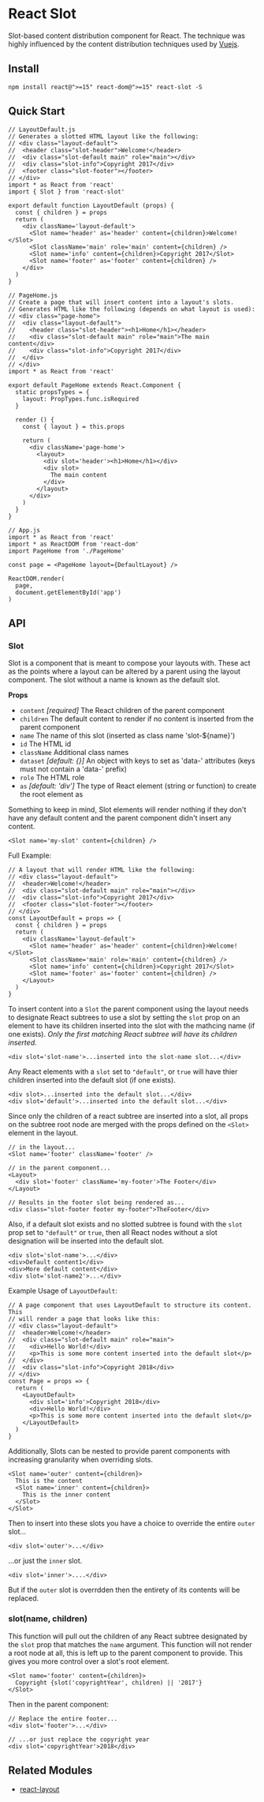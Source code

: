 # React Slot

Slot-based content distribution component for React. The technique was highly
influenced by the content distribution techniques used by
[Vuejs](http://vuejs.org/v2/guide/components.html#Content-Distribution-with-Slots).

## Install

    npm install react@">=15" react-dom@">=15" react-slot -S

## Quick Start

    // LayoutDefault.js
    // Generates a slotted HTML layout like the following:
    // <div class="layout-default">
    //  <header class="slot-header">Welcome!</header>
    //  <div class="slot-default main" role="main"></div>
    //  <div class="slot-info">Copyright 2017</div>
    //  <footer class="slot-footer"></footer>
    // </div>
    import * as React from 'react'
    import { Slot } from 'react-slot'

    export default function LayoutDefault (props) {
      const { children } = props
      return (
        <div className='layout-default'>
          <Slot name='header' as='header' content={children}>Welcome!</Slot>
          <Slot className='main' role='main' content={children} />
          <Slot name='info' content={children}>Copyright 2017</Slot>
          <Slot name='footer' as='footer' content={children} />
        </div>
      )
    }

    // PageHome.js
    // Create a page that will insert content into a layout's slots.
    // Generates HTML like the following (depends on what layout is used):
    // <div class="page-home">
    //  <div class="layout-default">
    //    <header class="slot-header"><h1>Home</h1></header>
    //    <div class="slot-default main" role="main">The main content</div>
    //    <div class="slot-info">Copyright 2017</div>
    //  </div>
    // </div>
    import * as React from 'react'

    export default PageHome extends React.Component {
      static propsTypes = {
        layout: PropTypes.func.isRequired
      }

      render () {
        const { layout } = this.props

        return (
          <div className='page-home'>
            <layout>
              <div slot='header'><h1>Home</h1></div>
              <div slot>
                The main content
              </div>
            </layout>
          </div>
        )
      }
    }

    // App.js
    import * as React from 'react'
    import * as ReactDOM from 'react-dom'
    import PageHome from './PageHome'

    const page = <PageHome layout={DefaultLayout} />

    ReactDOM.render(
      page,
      document.getElementById('app')
    )

## API

### Slot

Slot is a component that is meant to compose your layouts with. These act
as the points where a layout can be altered by a parent using the layout
component. The slot without a name is known as the default slot.

**Props**

- `content` *[required]* The React children of the parent component
- `children` The default content to render if no content is inserted from the parent component
- `name` The name of this slot (inserted as class name 'slot-${name}')
- `id` The HTML id
- `className` Additional class names
- `dataset` *[default: {}]* An object with keys to set as 'data-' attributes (keys must not contain a 'data-' prefix)
- `role` The HTML role
- `as` *[default: 'div']* The type of React element (string or function) to create the root element as

Something to keep in mind, Slot elements will render nothing if they don't have
any default content and the parent component didn't insert any content.

    <Slot name='my-slot' content={children} />

Full Example:

    // A layout that will render HTML like the following:
    // <div class="layout-default">
    //  <header>Welcome!</header>
    //  <div class="slot-default main" role="main"></div>
    //  <div class="slot-info">Copyright 2017</div>
    //  <footer class="slot-footer"></footer>
    // </div>
    const LayoutDefault = props => {
      const { children } = props
      return (
        <div className='layout-default'>
          <Slot name='header' as='header' content={children}>Welcome!</Slot>
          <Slot className='main' role='main' content={children} />
          <Slot name='info' content={children}>Copyright 2017</Slot>
          <Slot name='footer' as='footer' content={children} />
        </Layout>
      )
    }

To insert content into a `Slot` the parent component using the layout needs to
designate React subtrees to use a slot by setting the `slot` prop on an element
to have its children inserted into the slot with the mathcing name (if one
exists). *Only the first matching React subtree will have its children inserted.*

    <div slot='slot-name'>...inserted into the slot-name slot...</div>

Any React elements with a `slot` set to `"default"`, or `true` will have thier
children inserted into the default slot (if one exists).

    <div slot>...inserted into the default slot...</div>
    <div slot='default'>...inserted into the default slot...</div>

Since only the children of a react subtree are inserted into a slot, all props
on the subtree root node are merged with the props defined on the `<Slot>`
element in the layout.

    // in the layout...
    <Slot name='footer' className='footer' />

    // in the parent component...
    <Layout>
      <div slot='footer' className='my-footer'>The Footer</div>
    </Layout>

    // Results in the footer slot being rendered as...
    <div class="slot-footer footer my-footer">TheFooter</div>

Also, if a default slot exists and no slotted subtree is found with the `slot`
prop set to `"default"` or `true`, then all React nodes without a slot
designation will be inserted into the default slot.

    <div slot='slot-name'>...</div>
    <div>Default content1</div>
    <div>More default content</div>
    <div slot='slot-name2'>...</div>

Example Usage of `LayoutDefault`:

    // A page component that uses LayoutDefault to structure its content. This
    // will render a page that looks like this:
    // <div class="layout-default">
    //  <header>Welcome!</header>
    //  <div class="slot-default main" role="main">
    //    <div>Hello World!</div>
    //    <p>This is some more content inserted into the default slot</p>
    //  </div>
    //  <div class="slot-info">Copyright 2018</div>
    // </div>
    const Page = props => {
      return (
        <LayoutDefault>
          <div slot='info'>Copyright 2018</div>
          <div>Hello World!</div>
          <p>This is some more content inserted into the default slot</p>
        </LayoutDefault>
      )
    }

Additionally, Slots can be nested to provide parent components with increasing
granularity when overriding slots.

    <Slot name='outer' content={children}>
      This is the content
      <Slot name='inner' content={children}>
        This is the inner content
      </Slot>
    </Slot>

Then to insert into these slots you have a choice to override the entire `outer`
slot...

    <div slot='outer'>...</div>

...or just the `inner` slot.

    <div slot='inner'>....</div>

But if the `outer` slot is overrdden then the entirety of its contents will be
replaced.

### slot(name, children)

This function will pull out the children of any React subtree designated by the
`slot` prop that matches the `name` argument. This function will not render a
root node at all, this is left up to the parent component to provide. This gives
you more control over a slot's root element.

    <Slot name='footer' content={children}>
      Copyright {slot('copyrightYear', children) || '2017'}
    </Slot>

Then in the parent component:

    // Replace the entire footer...
    <div slot='footer'>...</div>

    // ...or just replace the copyright year
    <div slot='copyrightYear'>2018</div>


## Related Modules

- [react-layout](https://npmjs.org/react-layout)
